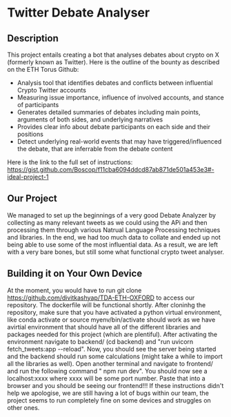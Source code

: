 # Twitter Debate Analyser 

## Description 
This project entails creating a bot that analyses debates about crypto on X (formerly known as Twitter). Here is the outline of the bounty as described on the ETH Torus Github: 
- Analysis tool that identifies debates and conflicts between influential Crypto Twitter accounts
- Measuring issue importance, influence of involved accounts, and stance of participants
- Generates detailed summaries of debates including main points, arguments of both sides, and underlying narratives
- Provides clear info about debate participants on each side and their positions
- Detect underlying real-world events that may have triggered/influenced the debate, that are inferrable from the debate content

Here is the link to the full set of instructions: https://gist.github.com/Boscop/f11cba6094ddcd87ab871de501a453e3#-ideal-project-1

## Our Project
We managed to set up the beginnings of a very good Debate Analyzer by collecting as many relevant tweets as we could using the APi and then processing them through various Natrual Language Processing techniques and libraries. In the end, we had too much data to collate and ended up not being able to use some of the most influential data. As a result, we are left with a very bare bones, but still some what functional crypto tweet analyser. 

## Building it on Your Own Device
At the moment, you would have to run git clone https://github.com/divitkashyap/TDA-ETH-OXFORD to access our repository. The dockerfile will be functional shortly. After cloninhg the repository, make sure that you have activated a python virtual environment, like conda activate or source myenv/bin/activate should work as we have avirtial environment that should have all of the different libraries and packages needed for this project (which are plentiful). After activating the environment navigate to backend/ (cd backend) and "run uvicorn fetch_tweets:app --reload". Now, you should see the server being started and the backend should run some calculations (might take a while to import all the libraries as well). Open another terminal and navigate to frontend/ and run the following command " npm run dev". You should now see a localhost:xxxx where xxxx will be some port number. Paste that into a browser and you should be seeing our frontend!!! If these instructions didn't help we apologise, we are still having a lot of bugs within our team, the project seems to run completely fine on some devices and struggles on other ones. 

